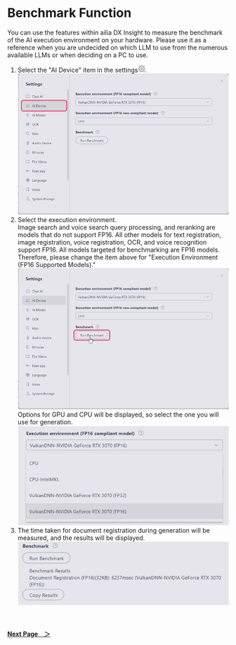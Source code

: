 # Benchmark Function
You can use the features within ailia DX Insight to measure the benchmark of the AI execution environment on your hardware. Please use it as a reference when you are undecided on which LLM to use from the numerous available LLMs or when deciding on a PC to use.

1. Select the "AI Device" item in the settings![gear](img/icon_gear.png).<br>
![benchmark_01](img/benchmark_01.png)<br>
2. Select the execution environment.<br>
   Image search and voice search query processing, and reranking are models that do not support FP16. All other models for text registration, image registration, voice registration, OCR, and voice recognition support FP16. All models targeted for benchmarking are FP16 models. Therefore, please change the item above for "Execution Environment (FP16 Supported Models)."<br>
   ![benchmark_02](img/benchmark_02.png)<br>
   Options for GPU and CPU will be displayed, so select the one you will use for generation.<br>
   ![benchmark_03](img/benchmark_03.png)<br>
3. The time taken for document registration during generation will be measured, and the results will be displayed.<br>
![benchmark_04](img/benchmark_04.png)<b>

<br>

#### [Next Page&emsp;＞](Security.md)